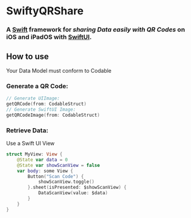 # SwiftyQRShare

### A [Swift](https://swift.org) framework for *sharing Data easily with QR Codes* on iOS and iPadOS with [SwiftUI](https://developer.apple.com/xcode/swiftui/).

## How to use
Your Data Model must conform to Codable

### Generate a QR Code:

```swift
// Generate UIImage: 
getQRCode(from: CodableStruct)
// Generate SwiftUI Image: 
getQRCodeImage(from: CodableStruct)
```


### Retrieve Data:
Use a Swift UI View

```swift
struct MyView: View {
    @State var data = 0
    @State var showScanView = false
    var body: some View {
        Button("Scan Code") {
            showScanView.toggle()
        }.sheet(isPresented: $showScanView) {
            DataScanView(value: $data)
        }
    }
}
```
